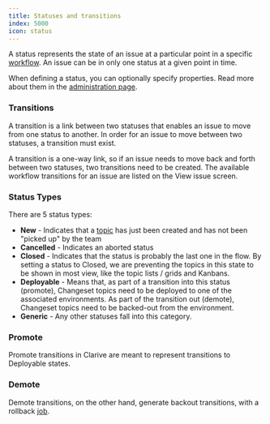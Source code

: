 ```yaml
---
title: Statuses and transitions
index: 5000
icon: status
---
```


A status represents the state of an issue at a particular point in a specific [workflow](concepts/workflow). An issue can be in only one status at a given point in time.

When defining a status, you can optionally specify properties. Read more about them in the [administration page](admin/status).


### Transitions

A transition is a link between two statuses that enables an issue to move from one status to another. In order for an issue to move between two statuses, a transition must exist.

A transition is a one-way link, so if an issue needs to move back and forth between two statuses, two transitions need to be created. The available workflow transitions for an issue are listed on the View issue screen.


### Status Types

There are 5 status types:

- **New** - Indicates that a [topic](concepts/topic) has just been created and has not been "picked up" by the team 
- **Cancelled** - Indicates an aborted status
- **Closed** - Indicates that the status is probably the last one in the flow. By setting a status to Closed, we are preventing the topics in this state to be shown in most view, like the topic lists / grids and Kanbans.
- **Deployable** - Means that, as part of a transition into this status (promote), Changeset topics need to be deployed to one of the associated environments. As part of the transition out (demote), Changeset topics need to be backed-out from the environment.
- **Generic** - Any other statuses fall into this category.

### Promote

Promote transitions in Clarive are meant to represent transitions to Deployable states.


### Demote

Demote transitions, on the other hand, generate backout transitions, with a rollback [job](concepts/job).
